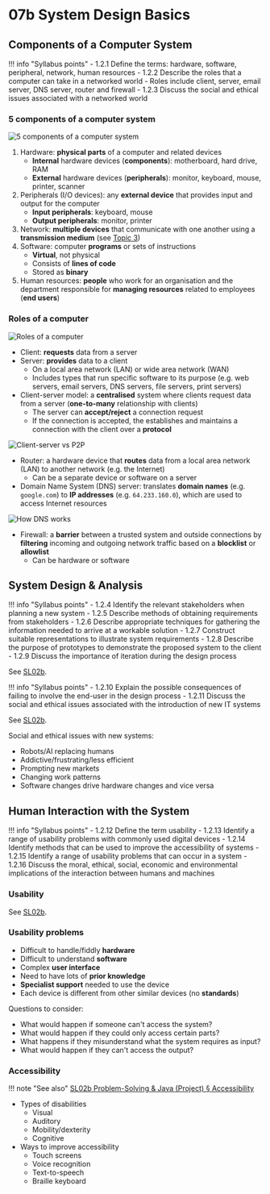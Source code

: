 # 07b System Design Basics

## Components of a Computer System

!!! info "Syllabus points"
    - 1.2.1 Define the terms: hardware, software, peripheral, network, human resources
    - 1.2.2 Describe the roles that a computer can take in a networked world
        - Roles include client, server, email server, DNS server, router and firewall
    - 1.2.3 Discuss the social and ethical issues associated with a networked world

### 5 components of a computer system

![5 components of a computer system](https://i.imgur.com/W5KCUwH.png)

1. Hardware: **physical parts** of a computer and related devices
    - **Internal** hardware devices (**components**): motherboard, hard drive, RAM
    - **External** hardware devices (**peripherals**): monitor, keyboard, mouse, printer, scanner
2. Peripherals (I/O devices): any **external device** that provides input and output for the computer
    - **Input peripherals**: keyboard, mouse
    - **Output peripherals**: monitor, printer
3. Network: **multiple devices** that communicate with one another using a **transmission medium** (see [Topic 3](08.md))
4. Software: computer **programs** or sets of instructions
    - **Virtual**, not physical
    - Consists of **lines of code**
    - Stored as **binary**
5. Human resources: **people** who work for an organisation and the department responsible for **managing resources** related to employees (**end users**)

### Roles of a computer

![Roles of a computer](https://i.imgur.com/oAOSuND.png)

- Client: **requests** data from a server
- Server: **provides** data to a client
    - On a local area network (LAN) or wide area network (WAN)
    - Includes types that run specific software to its purpose (e.g. web servers, email servers, DNS servers, file servers, print servers)
- Client-server model: a **centralised** system where clients request data from a server (**one-to-many** relationship with clients)
    - The server can **accept/reject** a connection request
    - If the connection is accepted, the establishes and maintains a connection with the client over a **protocol**

![Client-server vs P2P](https://i.imgur.com/Nbfnwlb.png)

- Router: a hardware device that **routes** data from a local area network (LAN) to another network (e.g. the Internet)
    - Can be a separate device or software on a server
- Domain Name System (DNS) server: translates **domain names** (e.g. `google.com`) to **IP addresses** (e.g. `64.233.160.0`), which are used to access Internet resources

![How DNS works](https://i.imgur.com/ljnAITF.gif)

- Firewall: a **barrier** between a trusted system and outside connections by **filtering** incoming and outgoing network traffic based on a **blocklist** or **allowlist**
    - Can be hardware or software

## System Design & Analysis

!!! info "Syllabus points"
    - 1.2.4 Identify the relevant stakeholders when planning a new system
    - 1.2.5 Describe methods of obtaining requirements from stakeholders
    - 1.2.6 Describe appropriate techniques for gathering the information needed to arrive at a workable solution
    - 1.2.7 Construct suitable representations to illustrate system requirements
    - 1.2.8 Describe the purpose of prototypes to demonstrate the proposed system to the client
    - 1.2.9 Discuss the importance of iteration during the design process

See [SL02b](02b.md#system-design-analysis).

!!! info "Syllabus points"
    - 1.2.10 Explain the possible consequences of failing to involve the end-user in the design process
    - 1.2.11 Discuss the social and ethical issues associated with the introduction of new IT systems

See [SL02b](02b.md#end-user-involvement).

Social and ethical issues with new systems:

- Robots/AI replacing humans
- Addictive/frustrating/less efficient
- Prompting new markets
- Changing work patterns
- Software changes drive hardware changes and vice versa

## Human Interaction with the System

!!! info "Syllabus points"
    - 1.2.12 Define the term usability
    - 1.2.13 Identify a range of usability problems with commonly used digital devices
    - 1.2.14 Identify methods that can be used to improve the accessibility of systems
    - 1.2.15 Identify a range of usability problems that can occur in a system
    - 1.2.16 Discuss the moral, ethical, social, economic and environmental implications of the interaction between humans and machines

### Usability

See [SL02b](02b.md#human-computer-interaction-hci).

### Usability problems

- Difficult to handle/fiddly **hardware**
- Difficult to understand **software**
- Complex **user interface**
- Need to have lots of **prior knowledge**
- **Specialist support** needed to use the device
- Each device is different from other similar devices (no **standards**)

Questions to consider:

- What would happen if someone can't access the system?
- What would happen if they could only access certain parts?
- What happens if they misunderstand what the system requires as input?
- What would happen if they can't access the output?

### Accessibility

!!! note "See also"
    [SL02b Problem-Solving & Java (Project) § Accessibility](02b.md#accessibility)

- Types of disabilities
    - Visual
    - Auditory
    - Mobility/dexterity
    - Cognitive
- Ways to improve accessibility
    - Touch screens
    - Voice recognition
    - Text-to-speech
    - Braille keyboard

